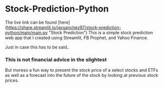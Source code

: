 # Stock-Prediction-Python
The live link can be found [here] (https://share.streamlit.io/javsanchez97/stock-prediction-python/main/main.py "Stock Prediction")
This is a simple stock prediction web app that I created using Streamlit, FB Prophet, and Yahoo Finance.

Just in case this has to be said..
### This is not financial advice in the slightest

But moreso a fun way to present the stock price of a select stocks and ETFs as well as a forecast into the future of the stock by looking at previous stock prices.

